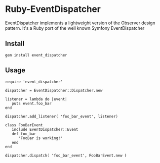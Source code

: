 Ruby-EventDispatcher
====================

EventDispatcher implements a lightweight version of the Observer design pattern. It's a Ruby port of the well known Symfony EventDispatcher

## Install

    gem install event_dispatcher

## Usage

    require 'event_dispatcher'

    dispatcher = EventDispatcher::Dispatcher.new
    
    listener = lambda do |event|
       puts event.foo_bar
    end
    
    dispatcher.add_listener( 'foo_bar_event', listener)
    
    class FooBarEvent
       include EventDispatcher::Event
       def foo_bar
          'FooBar is working!'
       end
    end
    
    dispatcher.dispatch( 'foo_bar_event', FooBarEvent.new )


